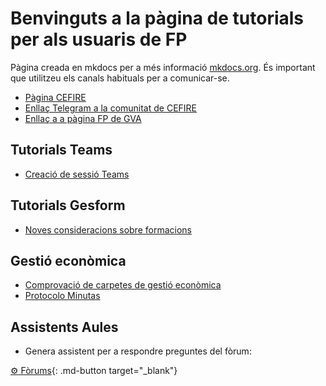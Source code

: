 # Benvinguts a la pàgina de tutorials per als usuaris de FP

Pàgina creada en mkdocs per a més informació [mkdocs.org](https://www.mkdocs.org). És important que utilitzeu els canals habituals per a comunicar-se.

* [Pàgina CEFIRE](https://portal.edu.gva.es/cefire/es/inici-2-es/)
* [Enllaç Telegram a la comunitat de CEFIRE](t.me/GVA_Cefire)
* [Enllaç a a pàgina FP de GVA](https://ceice.gva.es/va/web/formacion-educacion/formacion)

## Tutorials Teams

* [Creació de sessió Teams](teams.md)

## Tutorials Gesform

* [Noves consideracions sobre formacions](formaciones.md)

## Gestió econòmica

* [Comprovació de carpetes de gestió econòmica](ge_comprova.md)
* [Protocolo Minutas](protocolo_general_minutas_ge.md)

## Assistents Aules

* Genera assistent per a respondre preguntes del fòrum:

[:gear: Fòrums](./external_html/baixar_pagina_aportant_dades.html){: .md-button target="_blank"}



